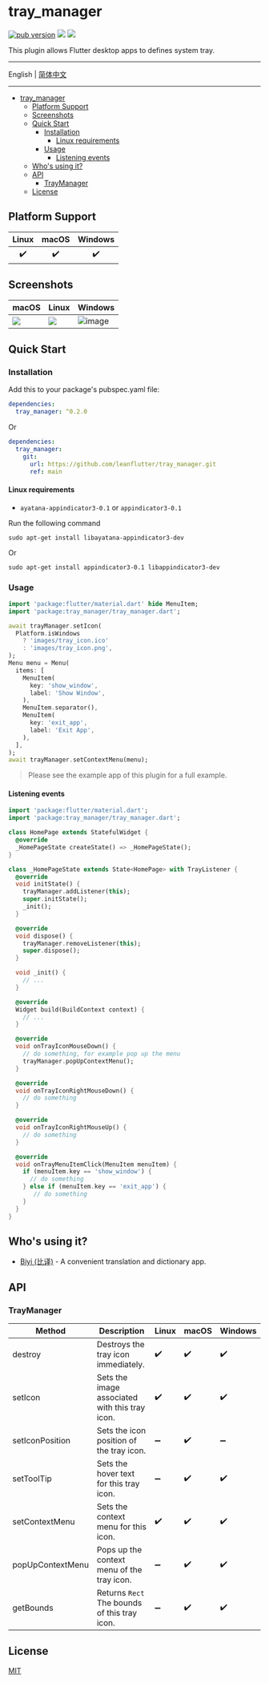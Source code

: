# tray_manager

[![pub version][pub-image]][pub-url] [![][discord-image]][discord-url] ![][visits-count-image] 

[pub-image]: https://img.shields.io/pub/v/tray_manager.svg
[pub-url]: https://pub.dev/packages/tray_manager

[discord-image]: https://img.shields.io/discord/884679008049037342.svg
[discord-url]: https://discord.gg/zPa6EZ2jqb

[visits-count-image]: https://img.shields.io/badge/dynamic/json?label=Visits%20Count&query=value&url=https://api.countapi.xyz/hit/leanflutter.tray_manager/visits

This plugin allows Flutter desktop apps to defines system tray.

---

English | [简体中文](./README-ZH.md)

---

<!-- START doctoc generated TOC please keep comment here to allow auto update -->
<!-- DON'T EDIT THIS SECTION, INSTEAD RE-RUN doctoc TO UPDATE -->

- [tray_manager](#tray_manager)
  - [Platform Support](#platform-support)
  - [Screenshots](#screenshots)
  - [Quick Start](#quick-start)
    - [Installation](#installation)
      - [Linux requirements](#linux-requirements)
    - [Usage](#usage)
      - [Listening events](#listening-events)
  - [Who's using it?](#whos-using-it)
  - [API](#api)
    - [TrayManager](#traymanager)
  - [License](#license)

<!-- END doctoc generated TOC please keep comment here to allow auto update -->

## Platform Support

| Linux | macOS | Windows |
| :---: | :---: | :-----: |
|   ✔️   |   ✔️   |    ✔️    |

## Screenshots

| macOS                                                                                     | Linux                                                                                     | Windows                                                                                          |
| ----------------------------------------------------------------------------------------- | ----------------------------------------------------------------------------------------- | ------------------------------------------------------------------------------------------------ |
| ![](https://github.com/leanflutter/tray_manager/blob/main/screenshots/macos.png?raw=true) | ![](https://github.com/leanflutter/tray_manager/blob/main/screenshots/linux.png?raw=true) | ![image](https://github.com/leanflutter/tray_manager/blob/main/screenshots/windows.png?raw=true) |

## Quick Start

### Installation

Add this to your package's pubspec.yaml file:

```yaml
dependencies:
  tray_manager: ^0.2.0
```

Or

```yaml
dependencies:
  tray_manager:
    git:
      url: https://github.com/leanflutter/tray_manager.git
      ref: main
```

#### Linux requirements

- `ayatana-appindicator3-0.1` or `appindicator3-0.1`

Run the following command

```
sudo apt-get install libayatana-appindicator3-dev
```

Or

```
sudo apt-get install appindicator3-0.1 libappindicator3-dev
```

### Usage

```dart
import 'package:flutter/material.dart' hide MenuItem;
import 'package:tray_manager/tray_manager.dart';

await trayManager.setIcon(
  Platform.isWindows
    ? 'images/tray_icon.ico'
    : 'images/tray_icon.png',
);
Menu menu = Menu(
  items: [
    MenuItem(
      key: 'show_window',
      label: 'Show Window',
    ),
    MenuItem.separator(),
    MenuItem(
      key: 'exit_app',
      label: 'Exit App',
    ),
  ],
);
await trayManager.setContextMenu(menu);
```

> Please see the example app of this plugin for a full example.

#### Listening events

```dart
import 'package:flutter/material.dart';
import 'package:tray_manager/tray_manager.dart';

class HomePage extends StatefulWidget {
  @override
  _HomePageState createState() => _HomePageState();
}

class _HomePageState extends State<HomePage> with TrayListener {
  @override
  void initState() {
    trayManager.addListener(this);
    super.initState();
    _init();
  }

  @override
  void dispose() {
    trayManager.removeListener(this);
    super.dispose();
  }

  void _init() {
    // ...
  }

  @override
  Widget build(BuildContext context) {
    // ...
  }

  @override
  void onTrayIconMouseDown() {
    // do something, for example pop up the menu
    trayManager.popUpContextMenu();
  }

  @override
  void onTrayIconRightMouseDown() {
    // do something
  }

  @override
  void onTrayIconRightMouseUp() {
    // do something
  }

  @override
  void onTrayMenuItemClick(MenuItem menuItem) {
    if (menuItem.key == 'show_window') {
      // do something
    } else if (menuItem.key == 'exit_app') {
       // do something
    }
  }
}
```

## Who's using it?

- [Biyi (比译)](https://biyidev.com/) - A convenient translation and dictionary app.

## API

### TrayManager

| Method           | Description                                    | Linux | macOS | Windows |
| ---------------- | ---------------------------------------------- | ----- | ----- | ------- |
| destroy          | Destroys the tray icon immediately.            | ✔️     | ✔️     | ✔️       |
| setIcon          | Sets the image associated with this tray icon. | ✔️     | ✔️     | ✔️       |
| setIconPosition  | Sets the icon position of the tray icon.       | ➖     | ✔️     | ➖       |
| setToolTip       | Sets the hover text for this tray icon.        | ➖     | ✔️     | ✔️       |
| setContextMenu   | Sets the context menu for this icon.           | ✔️     | ✔️     | ✔️       |
| popUpContextMenu | Pops up the context menu of the tray icon.     | ➖     | ✔️     | ✔️       |
| getBounds        | Returns `Rect` The bounds of this tray icon.   | ➖     | ✔️     | ✔️       |

## License

[MIT](./LICENSE)
